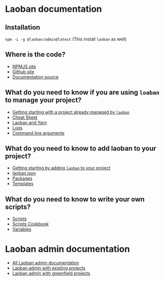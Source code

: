 # Laoban documentation

## Installation

`npm -i -g @laoban/admin@latest`
(This install `laoban` as well)

## Where is the code?

* [NPMJS site](https://www.npmjs.com/package/laoban)
* [Github site](https://github.com/laoban-github/laoban)
* [Documentation source](https://github.com/laoban-dev/laoban)

## What do you need to know if you are using `loaban` to manage your project?

* [Getting starting with a project already managed by `laoban`](https://laoban.dev/laoban/LAOBAN.EXISTING.html)
* [Cheat Sheet](laoban/CHEATSHEET.md)
* [Laoban and Yarn](laoban/YARN.md)
* [Logs](laoban/LOGS.md)
* [Command line arguments](laoban/COMMAND.LINE.ARGUMENTS.md)

## What do you need to know to add laoban to your project?
* [Getting starting by adding `laoban` to your project](https://laoban.dev//laoban/GETTING.STARTED.html)
* [laoban.json](laoban/LAOBAN.JSON.md)
* [Packages](laoban/PACKAGES.md)
* [Templates](laoban/TEMPLATES.md)

## What do you need to know to write your own scripts?

* [Scripts](laoban/SCRIPTS.md)
* [Scripts Cookbook](laoban/SCRIPTS_COOKBOOK.md)
* [Variables](laoban/VARIABLES.md)

# Laoban admin documentation
* [All Laoban admin documentation](laoban-admin/DOCUMENTATION.md)
* [Laoban admin with existing projects](laoban-admin/Existing.md)
* [Laoban admin with greenfield projects](laoban-admin/Greenfield.md)
